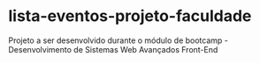 # lista-eventos-projeto-faculdade
Projeto a ser desenvolvido durante o módulo de bootcamp - Desenvolvimento de Sistemas Web Avançados Front-End
